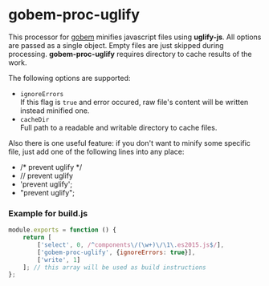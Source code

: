 # gobem-proc-uglify
This processor for [gobem](https://github.com/Enet/gobem) minifies javascript files using **uglify-js**. All options are passed as a single object. Empty files are just skipped during processing. **gobem-proc-uglify** requires directory to cache results of the work.

The following options are supported:
* `ignoreErrors`<br>
If this flag is `true` and error occured, raw file's content will be written instead minified one.
* `cacheDir`<br>
Full path to a readable and writable directory to cache files.

Also there is one useful feature: if you don't want to minify some specific file, just add one of the following lines into any place:
* /* prevent uglify */
* // prevent uglify
* 'prevent uglify';
* "prevent uglify";

### Example for **build.js**
```javascript
module.exports = function () {
    return [
        ['select', 0, /^components\/(\w+)\/\1\.es2015.js$/],
        ['gobem-proc-uglify', {ignoreErrors: true}],
        ['write', 1]
    ]; // this array will be used as build instructions
};
```
